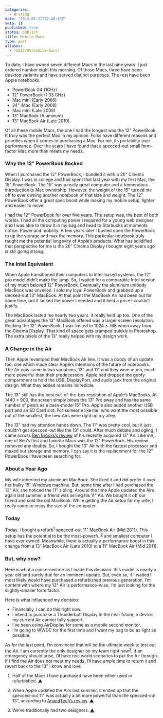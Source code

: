 ```yaml
---
categories:
  - Writing
date: "2012-05-31T22:40:19Z"
meta: {}
published: true
status: publish
title: Mobile Macs
type: post
aliases:
  - /2012/05/mobile-macs/
---
```

<p>To date, I have owned seven different Macs in the last nine years. I just ordered number eight this morning. Of those Macs, three have been desktop variants and have served distinct purposes. The rest have been Apple notebooks.</p>
<ul>
<li>PowerBook G4 (1GHz)</li>
<li>12" PowerBook (1.33 GHz)</li>
<li>Mac mini (Early 2006)</li>
<li>24" iMac (Early 2008)</li>
<li>Mac mini (Late 2009)</li>
<li>13" MacBook (Aluminum)</li>
<li>13" MacBook Air (Late 2010)</li>
</ul>
<p>Of all these mobile Macs, the one I had the longest was the 12" PowerBook. It truly was the perfect Mac in my opinion. Folks have different reasons and priorities when it comes to purchasing a Mac. For me, its portability over performance. Over the years I have found that a specced-out small form-factor Mac more than meets my needs.</p>
<h3 id="why-the-12-powerbook-rocked">Why the 12" PowerBook Rocked</h3>
<p>When I purchased the 12" PowerBook, I bundled it with a 20" Cinema Display. I was in college and had spent that last year with my first Mac, the 15" PowerBook. The 15" was a really great computer and a tremendous introduction to Mac ownership. However, the weight of the 15" turned me off to ever owning another notebook of that size and weight. The 12" PowerBook offer a great spec boost while making my mobile setup, lighter and easier to move.</p>
<p>I had the 12" PowerBook for over five years. The setup was, the best of both worlds. I had all the computing power I required for a young web designer and I was able to throw it in my bag and head to Starbucks at moments notice. Power and mobility. A few years later I busted open the PowerBook to up the storage and max the memory. This particular notebook truly taught me the potential longevity of Apple’s products. What has solidified that perspective for me is the 20" Cinema Display I bought eight years ago is still going strong.</p>
<h3 id="the-intel-equivalent">The Intel Equivalent</h3>
<p>When Apple transitioned their computers to Intel-based systems, the 12" pro model didn’t make the jump. So, I waited for a  comparable Intel version of my much beloved 12" PowerBook. Eventually the aluminum unibody MacBook was unveiled. I sold my loyal PowerBook and grabbed up a decked-out 13" MacBook. At that point the MacBook Air had been out for some time, but it lacked the power I needed and it held a price I couldn’t justify.</p>
<p>The MacBook lasted me nearly two years. It really held up too. One of the great advantages the 13" MacBook offered was a larger screen resolution. Rocking the 12" PowerBook, I was limited to 1024 &times; 768 when away from the Cinema Display. That kind of space gets cramped quickly in Photoshop. The extra pixels of the 13" really helped with my design work.</p>
<h3 id="a-change-in-the-air">A Change in the Air</h3>
<p>Then Apple revamped their MacBook Air line. It was a doozy of an update too, one which made clear Apple’s intentions of the future of notebooks. The Air now came in two variations, 13" and 11" and they were much, much more powerful than their predecessors. Apple had dropped the goofy compartment to hold the USB, DisplayPort, and audio jack from the original design. What they added remains incredible.</p>
<p>The 13" still has the best out-of-the-box resolution of Apple’s MacBooks. At 1440 &times; 900, the screen simply blows the 13" Pro away and has the same number of pixels as a base-model 15" Pro. Apple also added another USB port and an SD Card slot. For someone like me, who want the most possible out of the smallest, the new Airs were right up my alley.</p>
<p>The 13" had my attention hands down. The 11" was pretty cool, but it just couldn’t get specced-out like the 13" could. After much debate and ogling, I came across <a href="http://brooksreview.net/2010/11/mba-review/">Ben Brooks’s review</a> of his recently acquired 13" Air. Like me, one of Ben’s first and favorite Macs was the 12" PowerBook. His review removed any doubts. So, I bought the 13" Air with the fastest processor and maxed out storage and memory. I can say it is the replacement for the 12" PowerBook I have been searching for.</p>
<h3 id="about-a-year-ago">About a Year Ago</h3>
<p>My wife inherited my aluminum MacBook. She liked it and did prefer it over her bulky 15" Windows machine. But, some time after I had purchased the 13" Air, she noticed the 11" sibling. Around the time Apple updated the Airs again last summer, a friend was selling his 11" Air. We bought it off our friend and sold the old MacBook. While getting the Air setup for my wife, I really came to enjoy the size of the computer.</p>
<h3 id="today">Today</h3>
<p>Today, I bought a refurb<sup id="fnref:2"><a href="#fn:2" class="cmp-footnote">1</a></sup> specced-out 11" MacBook Air (Mid 2011). This setup has the potential to be the most-powerful<sup id="fnref:3"><a href="#fn:3" class="cmp-footnote">2</a></sup> and smallest computer I have ever owned. Meanwhile, there is actually a performance boost in this change from a 13" MacBook Air (Late 2010) to a 11" MacBook Air (Mid 2011).</p>
<h3 id="but-why-now">But, why now?</h3>
<p>Here is what a concerned me as I made this decision: this model is nearly a year old and surely due for an imminent update. But, even so, if I waited I most likely would have purchased a refurbished previous generation. I’m content with where my 13" Air is performance-wise, I’m just looking for the slightly-smaller form factor.</p>
<p>Here is what influenced my decision:</p>
<ul>
<li>Financially, I can do this right now.</li>
<li>I intend to purchase a Thunderbolt Display in the near future, a device my current Air cannot fully support.</li>
<li>I’ve been using AirDisplay for some as a mobile second monitor.</li>
<li>I’m going to WWDC for the first time and I want my bag to be as light as possible.</li>
</ul>
<p>As for the last point, I’m convinced that will be the ultimate week to test out the Air. I am currently the only designer on my team right now<sup id="fnref:4"><a href="#fn:4" class="cmp-footnote">3</a></sup>. If an emergency should arise, I’ll have real world scenarios to put the Air through. If I find the Air does not meet my needs, I’ll have ample time to return it and revert back to the 13" I know and love.</p>
<div class="cmp-footnotes">
<ol>
<li id="fn:2">
<p>Half of the Macs I have purchased have been either used or refurbished.&nbsp;<a href="#fnref:2" class="cmp-footnotes__return-link">&#9650;</a></p>
</li>
<li id="fn:3">
<p>When Apple updated the Airs last summer, it ended up that the specced-out 11" was actually a bit more powerful than the specced-out 13", according to <a href="http://www.anandtech.com/show/4554/apples-11inch-macbook-air-core-i7-18ghz-review-update">AnandTech’s review</a>.&nbsp;<a href="#fnref:3" class="cmp-footnotes__return-link">&#9650;</a></p>
</li>
<li id="fn:4">
<p>We’ve traditionally had two designers.&nbsp;<a href="#fnref:4" class="cmp-footnotes__return-link">&#9650;</a></p>
</li>
</ol>
</div>
